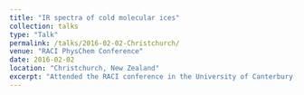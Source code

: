 ```yaml
---
title: "IR spectra of cold molecular ices"
collection: talks
type: "Talk"
permalink: /talks/2016-02-02-Christchurch/ 
venue: "RACI PhysChem Conference"
date: 2016-02-02
location: "Christchurch, New Zealand"
excerpt: "Attended the RACI conference in the University of Canterbury, Christchurch, New Zealand."
---
```


